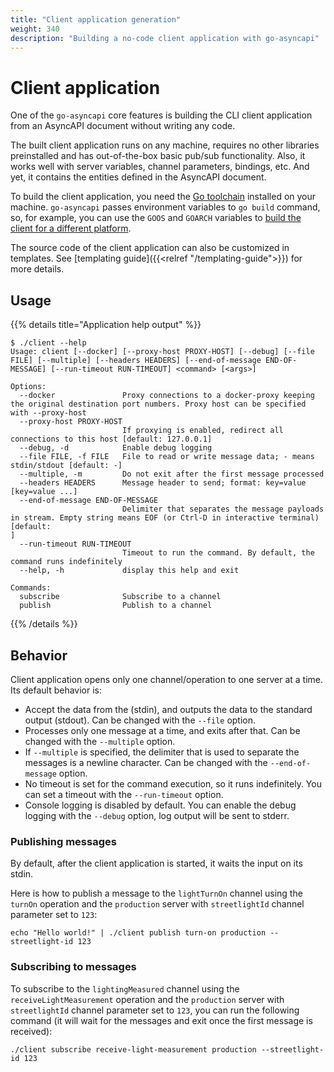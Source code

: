 ```yaml
---
title: "Client application generation"
weight: 340
description: "Building a no-code client application with go-asyncapi"
---
```


# Client application

One of the `go-asyncapi` core features is building the CLI client application from an AsyncAPI document without writing any code.

The built client application runs on any machine, requires no other libraries preinstalled and has out-of-the-box 
basic pub/sub functionality.
Also, it works well with server variables, channel parameters, bindings, etc. 
And yet, it contains the entities defined in the AsyncAPI document.

To build the client application, you need the [Go toolchain](https://go.dev/doc/install) installed on your machine. `go-asyncapi` passes
environment variables to `go build` command, so, for example, you can use the `GOOS` and `GOARCH` variables to
[build the client for a different platform](https://tip.golang.org/wiki/WindowsCrossCompiling).

The source code of the client application can also be customized in templates.
See [templating guide]({{<relref "/templating-guide">}}) for more details.

## Usage

{{% details title="Application help output" %}}
```
$ ./client --help                                  
Usage: client [--docker] [--proxy-host PROXY-HOST] [--debug] [--file FILE] [--multiple] [--headers HEADERS] [--end-of-message END-OF-MESSAGE] [--run-timeout RUN-TIMEOUT] <command> [<args>]

Options:
  --docker               Proxy connections to a docker-proxy keeping the original destination port numbers. Proxy host can be specified with --proxy-host
  --proxy-host PROXY-HOST
                         If proxying is enabled, redirect all connections to this host [default: 127.0.0.1]
  --debug, -d            Enable debug logging
  --file FILE, -f FILE   File to read or write message data; - means stdin/stdout [default: -]
  --multiple, -m         Do not exit after the first message processed
  --headers HEADERS      Message header to send; format: key=value [key=value ...]
  --end-of-message END-OF-MESSAGE
                         Delimiter that separates the message payloads in stream. Empty string means EOF (or Ctrl-D in interactive terminal) [default: 
]
  --run-timeout RUN-TIMEOUT
                         Timeout to run the command. By default, the command runs indefinitely
  --help, -h             display this help and exit

Commands:
  subscribe              Subscribe to a channel
  publish                Publish to a channel
```
{{% /details %}}

## Behavior

Client application opens only one channel/operation to one server at a time. Its default behavior is:

* Accept the data from the (stdin), and outputs the data to the standard output (stdout). Can be changed with the `--file` option.
* Processes only one message at a time, and exits after that. Can be changed with the `--multiple` option.
* If `--multiple` is specified, the delimiter that is used to separate the messages is a newline character. 
  Can be changed with the `--end-of-message` option.
* No timeout is set for the command execution, so it runs indefinitely. You can set a timeout with the `--run-timeout` option.
* Console logging is disabled by default. You can enable the debug logging with the `--debug` option, log output will be sent to stderr.

### Publishing messages

By default, after the client application is started, it waits the input on its stdin.

Here is how to publish a message to the `lightTurnOn` channel using the `turnOn` operation and the `production` 
server with `streetlightId` channel parameter set to `123`:

```
echo "Hello world!" | ./client publish turn-on production --streetlight-id 123
```

### Subscribing to messages

To subscribe to the `lightingMeasured` channel using the `receiveLightMeasurement` operation and 
the `production` server with `streetlightId` channel parameter set to `123`, you can run the following command 
(it will wait for the messages and exit once the first message is received):

```
./client subscribe receive-light-measurement production --streetlight-id 123
```
